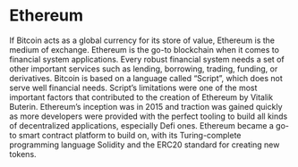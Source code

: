# Ethereum

If Bitcoin acts as a global currency for its store of value, Ethereum is the medium of exchange. Ethereum is the go-to blockchain when it comes to financial system applications. Every robust financial system needs a set of other important services such as lending, borrowing, trading, funding, or derivatives. Bitcoin is based on a language called “Script”, which does not serve well financial needs. Script’s limitations were one of the most important factors that contributed to the creation of Ethereum by Vitalik Buterin. Ethereum’s inception was in 2015 and traction was gained quickly as more developers were provided with the perfect tooling to build all kinds of decentralized applications, especially Defi ones. Ethereum became a go-to smart contract platform to build on, with its Turing-complete programming language Solidity and the ERC20 standard for creating new tokens.
